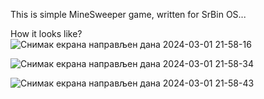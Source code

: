 This is simple MineSweeper game, written for SrBin OS...


How it looks like?
![Снимак екрана направљен дана 2024-03-01 21-58-16](https://github.com/zmmaj/Mines-for-Sr-Bin.OS/assets/8336904/e5f3ddcc-eeec-4ca8-a6e6-ae680b2cafe5)

![Снимак екрана направљен дана 2024-03-01 21-58-34](https://github.com/zmmaj/Mines-for-Sr-Bin.OS/assets/8336904/4855a30a-ab53-4714-b188-d5172a16262a)

![Снимак екрана направљен дана 2024-03-01 21-58-43](https://github.com/zmmaj/Mines-for-Sr-Bin.OS/assets/8336904/faed9d28-4c27-4553-b13e-3d12ed65d5e6)

